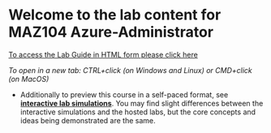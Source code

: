 # Welcome to the lab content for MAZ104 Azure-Administrator

[To access the Lab Guide in HTML form please click here](https://cloudklass.github.io/Azure-Admin/)

*To open in a new tab:  CTRL+click (on Windows and Linux) or CMD+click (on MacOS)*

- Additionally to preview this course in a self-paced format, see **[interactive lab simulations](https://mslabs.cloudguides.com/guides/AZ-104%20Exam%20Guide%20-%20Microsoft%20Azure%20Administrator)**. You may find slight differences between the interactive simulations and the hosted labs, but the core concepts and ideas being demonstrated are the same.


